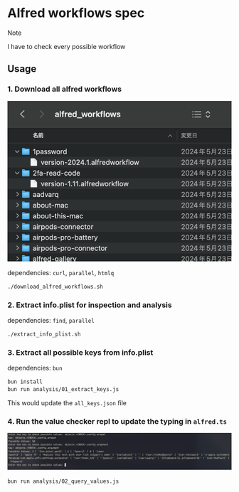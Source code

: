 # Alfred workflows spec

> [!NOTE]
> I have to check every possible workflow

## Usage

### 1. Download all alfred workflows

![downloaded](./docs/images/downloaded.png)

dependencies: `curl`, `parallel`, `htmlq`

```bash
./download_alfred_workflows.sh
```

### 2. Extract info.plist for inspection and analysis

dependencies: `find`, `parallel`

```bash
./extract_info_plist.sh
```

### 3. Extract all possible keys from info.plist

dependencies: `bun`

```bash
bun install
bun run analysis/01_extract_keys.js
```

This would update the `all_keys.json` file

### 4. Run the value checker repl to update the typing in `alfred.ts`

![downloaded](./docs/images/repl.png)

```bash
bun run analysis/02_query_values.js
```
